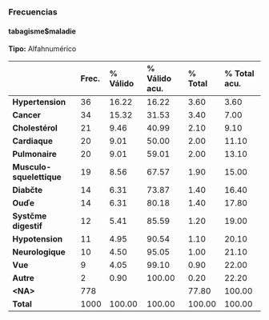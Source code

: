 ### Frecuencias  
#### tabagisme$maladie  
**Tipo:** Alfahnumérico  

| &nbsp;                   | Frec. | % Válido | % Válido acu. | % Total | % Total acu. |
|:-------------------------|:------|:---------|:--------------|:--------|:-------------|
| **Hypertension**         | 36    | 16.22    | 16.22         | 3.60    | 3.60         |
| **Cancer**               | 34    | 15.32    | 31.53         | 3.40    | 7.00         |
| **Cholestérol**          | 21    | 9.46     | 40.99         | 2.10    | 9.10         |
| **Cardiaque**            | 20    | 9.01     | 50.00         | 2.00    | 11.10        |
| **Pulmonaire**           | 20    | 9.01     | 59.01         | 2.00    | 13.10        |
| **Musculo-squelettique** | 19    | 8.56     | 67.57         | 1.90    | 15.00        |
| **Diabčte**              | 14    | 6.31     | 73.87         | 1.40    | 16.40        |
| **Ouďe**                 | 14    | 6.31     | 80.18         | 1.40    | 17.80        |
| **Systčme digestif**     | 12    | 5.41     | 85.59         | 1.20    | 19.00        |
| **Hypotension**          | 11    | 4.95     | 90.54         | 1.10    | 20.10        |
| **Neurologique**         | 10    | 4.50     | 95.05         | 1.00    | 21.10        |
| **Vue**                  | 9     | 4.05     | 99.10         | 0.90    | 22.00        |
| **Autre**                | 2     | 0.90     | 100.00        | 0.20    | 22.20        |
| **\<NA\>**               | 778   |          |               | 77.80   | 100.00       |
| **Total**                | 1000  | 100.00   | 100.00        | 100.00  | 100.00       |
